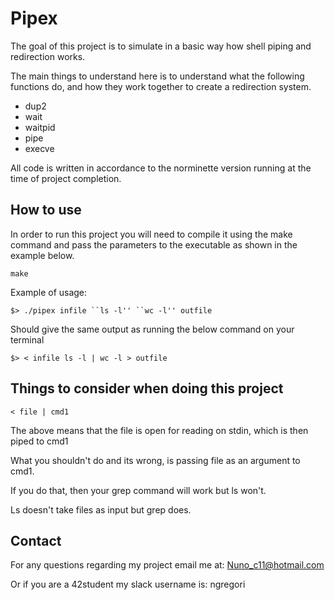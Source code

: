 # Pipex

The goal of this project is to simulate in a basic way how shell piping and redirection works.

The main things to understand here is to understand what the following functions do, and how they work together to create a redirection system.

* dup2
* wait
* waitpid
* pipe
* execve

All code is written in accordance to the norminette version running at the time of project completion.

## How to use
In order to run this project you will need to compile it using the make command and pass the parameters to the executable as shown in the example below.

```
make
```

Example of usage:

```
$> ./pipex infile ``ls -l'' ``wc -l'' outfile
```

Should give the same output as running the below command on your terminal

```
$> < infile ls -l | wc -l > outfile
```

## Things to consider when doing this project

```
< file | cmd1
```

The above means that the file is open for reading on stdin, which is then piped to cmd1

What you shouldn't do and its wrong, is passing file as an argument to cmd1.

If you do that, then your grep command will work but ls won't.

Ls doesn't take files as input but grep does.

## Contact

For any questions regarding my project email me at: Nuno_c11@hotmail.com

Or if you are a 42student my slack username is: ngregori
